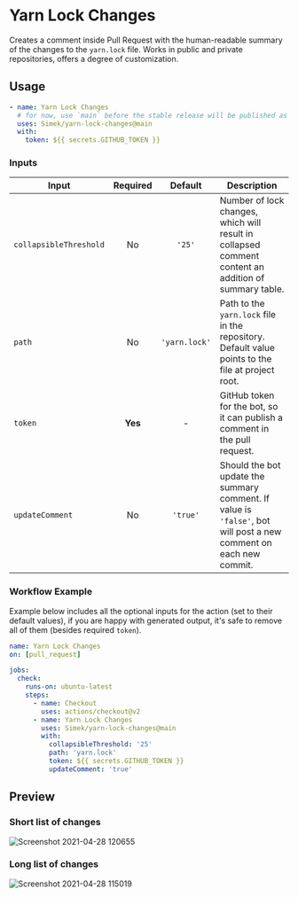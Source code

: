 # Yarn Lock Changes

Creates a comment inside Pull Request with the human-readable summary of the changes to the `yarn.lock` file. Works in public and private repositories, offers a degree of customization.

## Usage

```yml
- name: Yarn Lock Changes
  # for now, use `main` before the stable release will be published as `v1`
  uses: Simek/yarn-lock-changes@main 
  with:
    token: ${{ secrets.GITHUB_TOKEN }}
```

### Inputs

| Input | Required | Default | Description |
| --- | :---: | :---: | --- |
| `collapsibleThreshold` | No | `'25'` | Number of lock changes, which will result in collapsed comment content an addition of summary table. |
| `path` | No | `'yarn.lock'` | Path to the `yarn.lock` file in the repository. Default value points to the file at project root. |
| `token` | **Yes** | - | GitHub token for the bot, so it can publish a comment in the pull request. |
| `updateComment` | No | `'true'` | Should the bot update the summary comment. If value is `'false'`, bot will post a new comment on each new commit. |

### Workflow Example

Example below includes all the optional inputs for the action (set to their default values), if you are happy with generated output, it's safe to remove all of them (besides required `token`).

```yml
name: Yarn Lock Changes
on: [pull_request]

jobs:
  check:
    runs-on: ubuntu-latest
    steps:
      - name: Checkout
        uses: actions/checkout@v2
      - name: Yarn Lock Changes
        uses: Simek/yarn-lock-changes@main
        with:
          collapsibleThreshold: '25'
          path: 'yarn.lock'
          token: ${{ secrets.GITHUB_TOKEN }}
          updateComment: 'true'
```

## Preview

### Short list of changes

<img alt="Screenshot 2021-04-28 120655" src="https://user-images.githubusercontent.com/719641/116386618-3f53ba80-a81a-11eb-9438-6601d401f880.png">

### Long list of changes

<img alt="Screenshot 2021-04-28 115019" src="https://user-images.githubusercontent.com/719641/116385385-09620680-a819-11eb-857c-113f9048d856.png">
